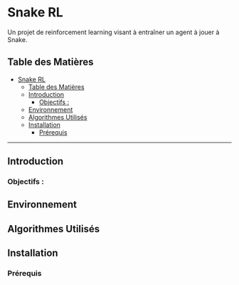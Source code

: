 # Snake RL

<!-- ![License](https://img.shields.io/badge/license-MIT-blue.svg)  
![Python Version](https://img.shields.io/badge/python-3.8%2B-brightgreen) -->

Un projet de reinforcement learning visant à entraîner un agent à jouer à Snake.

## Table des Matières

- [Snake RL](#snake-rl)
  - [Table des Matières](#table-des-matières)
  - [Introduction](#introduction)
    - [Objectifs :](#objectifs-)
  - [Environnement](#environnement)
  - [Algorithmes Utilisés](#algorithmes-utilisés)
  - [Installation](#installation)
    - [Prérequis](#prérequis)

---

## Introduction

### Objectifs :

## Environnement

## Algorithmes Utilisés

## Installation

### Prérequis